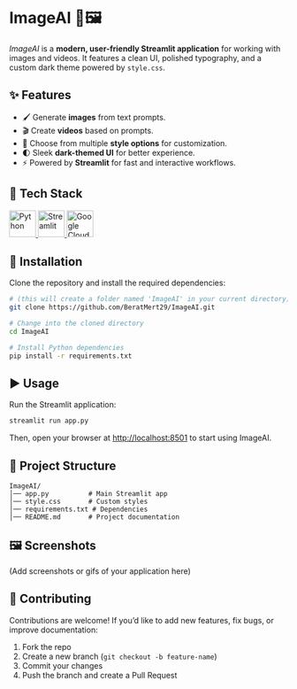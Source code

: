# ImageAI 🎨🖼️

*ImageAI* is a **modern, user-friendly Streamlit application** for working with images and videos. It features a clean UI, polished typography, and a custom dark theme powered by `style.css`.

## ✨ Features

* 🖌️ Generate **images** from text prompts.
* 🎬 Create **videos** based on prompts.
* 🎨 Choose from multiple **style options** for customization.
* 🌓 Sleek **dark-themed UI** for better experience.
* ⚡ Powered by **Streamlit** for fast and interactive workflows.

## 🚀 Tech Stack

<p align="left">
  <!-- Python -->
  <a href="https://www.python.org/" target="_blank">
    <img src="https://www.vectorlogo.zone/logos/python/python-icon.svg" alt="Python" width="48" height="48"/>
  </a>

  <!-- Streamlit -->
  <a href="https://streamlit.io/" target="_blank">
    <img src="https://streamlit.io/images/brand/streamlit-mark-color.png" alt="Streamlit" width="48" height="48"/>
  </a>

  <!-- Google Cloud -->
  <a href="https://cloud.google.com/" target="_blank">
    <img src="https://www.vectorlogo.zone/logos/google_cloud/google_cloud-icon.svg" alt="Google Cloud" width="48" height="48"/>
  </a>
</p>

## 🚀 Installation

Clone the repository and install the required dependencies:

```bash
# (this will create a folder named 'ImageAI' in your current directory)
git clone https://github.com/BeratMert29/ImageAI.git

# Change into the cloned directory
cd ImageAI

# Install Python dependencies
pip install -r requirements.txt
```

## ▶️ Usage

Run the Streamlit application:

```bash
streamlit run app.py
```

Then, open your browser at [http://localhost:8501](http://localhost:8501) to start using ImageAI.

## 📂 Project Structure

```
ImageAI/
│── app.py          # Main Streamlit app
│── style.css       # Custom styles
│── requirements.txt # Dependencies
│── README.md       # Project documentation
```

## 🖼️ Screenshots

(Add screenshots or gifs of your application here)

## 🤝 Contributing

Contributions are welcome! If you’d like to add new features, fix bugs, or improve documentation:

1. Fork the repo
2. Create a new branch (`git checkout -b feature-name`)
3. Commit your changes
4. Push the branch and create a Pull Request
